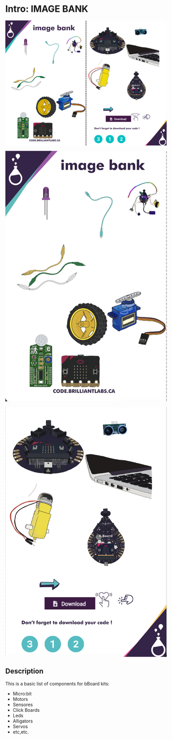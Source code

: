 # Intro:  IMAGE BANK

<!-- Write here -->

![Image_Bank-EN](https://github.com/Brilliant-Labs/code.bl/blob/code_alpha/packaged/docs/static/mb/projects/bboard-tutorials-cards/1_Intro/Intro1/Image_Bank-EN.png?raw=true "Image_Bank-EN")

![Image_Bank-EN-A](https://github.com/Brilliant-Labs/code.bl/blob/code_alpha/packaged/docs/static/mb/projects/bboard-tutorials-cards/1_Intro/Intro1/Image_Bank-EN_A.png?raw=true "Image_Bank-EN_A")

![Image_Bank-EN](https://github.com/Brilliant-Labs/code.bl/blob/code_alpha/packaged/docs/static/mb/projects/bboard-tutorials-cards/1_Intro/Intro1/Image_Bank-EN_B.png?raw=true "Image_Bank-EN-A")


## Description

<!-- Write here -->
This is a basic list of components for bBoard kits:

- Micro:bit
- Motors
- Sensores
- Click Boards
- Leds
- Alligators
- Servos
- etc,etc.


